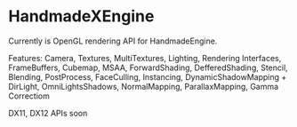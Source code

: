 # HandmadeXEngine

Currently is OpenGL rendering API for HandmadeEngine.

Features: 
Camera, Textures, MultiTextures, Lighting, Rendering Interfaces, FrameBuffers, Cubemap, MSAA, ForwardShading, DefferedShading, Stencil, Blending, PostProcess,
FaceCulling, Instancing, DynamicShadowMapping + DirLight, OmniLightsShadows, NormalMapping, ParallaxMapping, Gamma Correctiom

DX11, DX12 APIs soon 
